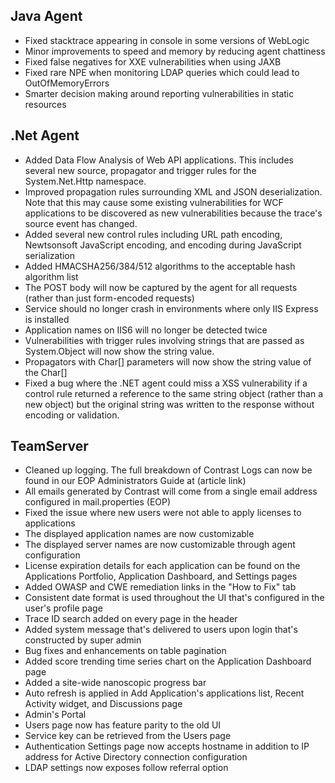<!--
title: "Contrast 3.1.5 Release Notes - March 31, 2015"
description: "Contrast 3.1.5 Release Notes - Mar 31, 2015"
tags: "3.1.5 March Release Notes"
-->

## Java Agent
* Fixed stacktrace appearing in console in some versions of WebLogic
* Minor improvements to speed and memory by reducing agent chattiness
* Fixed false negatives for XXE vulnerabilities when using JAXB 
* Fixed rare NPE when monitoring LDAP queries which could lead to OutOfMemoryErrors
* Smarter decision making around reporting vulnerabilities in static resources

## .Net Agent
* Added Data Flow Analysis of Web API applications.  This includes several new source, propagator and trigger rules for the System.Net.Http namespace.
* Improved propagation rules surrounding XML and JSON deserialization.  Note that this may cause some existing vulnerabilities for WCF applications to be discovered as new vulnerabilities because the trace's source event has changed.
* Added several new control rules including URL path encoding, Newtsonsoft JavaScript encoding, and encoding during JavaScript serialization
* Added HMACSHA256/384/512 algorithms to the acceptable hash algorithm list
* The POST body will now be captured by the agent for all requests (rather than just form-encoded requests)
* Service should no longer crash in environments where only IIS Express is installed
* Application names on IIS6 will no longer be detected twice
* Vulnerabilities with trigger rules involving strings that are passed as System.Object will now show the string value.  
* Propagators with Char[] parameters will now show the string value of the Char[]
* Fixed a bug where the .NET agent could miss a XSS vulnerability if a control rule returned a reference to the same string object (rather than a new object) but the original string was written to the response without encoding or validation. 

## TeamServer
* Cleaned up logging. The full breakdown of Contrast Logs can now be found in our EOP Administrators Guide at (article link)
* All emails generated by Contrast will come from a single email address configured in mail.properties (EOP)
* Fixed the issue where new users were not able to apply licenses to applications
* The displayed application names are now customizable
* The displayed server names are now customizable through agent configuration
* License expiration details for each application can be found on the Applications Portfolio, Application Dashboard, and Settings pages
* Added OWASP and CWE remediation links in the "How to Fix" tab
* Consistent date format is used throughout the UI that's configured in the user's profile page
* Trace ID search added on every page in the header
* Added system message that's delivered to users upon login that's constructed by super admin
* Bug fixes and enhancements on table pagination
* Added score trending time series chart on the Application Dashboard page
* Added a site-wide nanoscopic progress bar
* Auto refresh is applied in Add Application's applications list, Recent Activity widget, and Discussions page
* Admin's Portal
 * Users page now has feature parity to the old UI
 * Service key can be retrieved from the Users page
 * Authentication Settings page now accepts hostname in addition to IP address for Active Directory connection configuration
 * LDAP settings now exposes follow referral option
